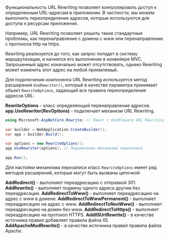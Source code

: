 Функциональность URL Rewriting позволяет контролировать доступ к определенным URL-адресам в приложении. В частности, мы можем выполнить переопределение адресов, которые используются для доступа к ресурсам приложения. 

Например, URL Rewriting позволяет решить такие стандартные проблемы, как перенаправление с домена с www или перенаправление с протокола http на https.

Rewriting реализуется до того, как запрос попадет в систему маршрутизации, и начнется его выполнение в конвейере MVC. Запрошенный адрес изначально может отсутствовать, однако Rewriting может изменить этот адрес на любой приемлемый.

Для подключения компонента URL Rewriting используется метод расширения `UseRewriter()`, который в качестве параметра принимает объект `RewriteOptions`, задающий все правила переопределения адресов URL:

**RewriteOptions** - класс определяющий перенаправление адресов.
**app.UseRewriter(RevOptions)** - подключает механизм URL Rewriting.

```c#
using Microsoft.AspNetCore.Rewrite; // Пакет с middleware URL Rewriting
 
var builder = WebApplication.CreateBuilder();
var app = builder.Build();
 
var options = new RewriteOptions();
app.UseRewriter(options); // Подключение механизма перезаписи
 
app.Run();
```

Для настойки механизма перезаписи класс `RewriteOptions` имеет ряд методов расширений, которые могут быть вызваны цепочкой:

**AddRedirect()** - выполняет переадресацию с отправкой 301.
**AddRewrite()** - выполняет подмену одного адреса другим без переадресации.
**AddRedirectToWww()** - выполняет переадресацию на адрес с www в домене.
**AddRedirectToWwwPermanent()** - выполняет переадресацию на адрес с www.
**AddRedirectToNonWww()** - выполняет переадресацию на домен без www.
**AddRedirectToHttps()** - выполняет переадресацию на протокол HTTPS.
**AddIISUrlRewrite()** - в качестве источника правил добавляет правила файла IIS.
**AddApacheModRewrite()** - в качестве источника правил правила файла Apache.